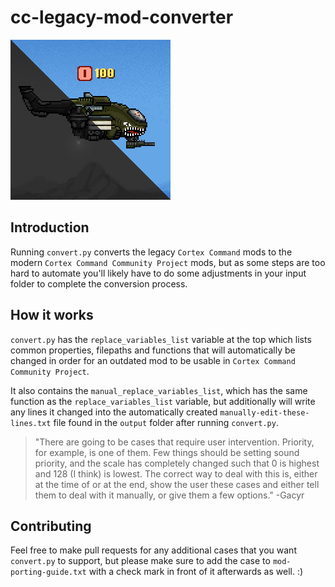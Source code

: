# cc-legacy-mod-converter

![project-icon](cclmc-icon.png)

## Introduction
Running `convert.py` converts the legacy `Cortex Command` mods to the modern `Cortex Command Community Project` mods, but as some steps are too hard to automate you'll likely have to do some adjustments in your input folder to complete the conversion process.

## How it works
`convert.py` has the `replace_variables_list` variable at the top which lists common properties, filepaths and functions that will automatically be changed in order for an outdated mod to be usable in `Cortex Command Community Project`.

It also contains the `manual_replace_variables_list`, which has the same function as the `replace_variables_list` variable, but additionally will write any lines it changed into the automatically created `manually-edit-these-lines.txt` file found in the `output` folder after running `convert.py`. 

> "There are going to be cases that require user intervention. Priority, for example, is one of them. Few things should be setting sound priority, and the scale has completely changed such that 0 is highest and 128 (I think) is lowest. The correct way to deal with this is, either at the time of or at the end, show the user these cases and either tell them to deal with it manually, or give them a few options." -Gacyr

## Contributing
Feel free to make pull requests for any additional cases that you want `convert.py` to support, but please make sure to add the case to `mod-porting-guide.txt` with a check mark in front of it afterwards as well. :)
